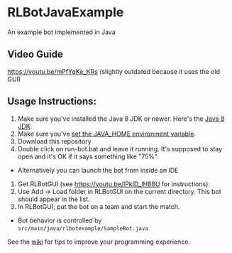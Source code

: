 # RLBotJavaExample
An example bot implemented in Java

## Video Guide

https://youtu.be/mPfYqKe_KRs (slightly outdated because it uses the old GUI)

## Usage Instructions:

1. Make sure you've installed the Java 8 JDK or newer. Here's the [Java 8 JDK](https://www.oracle.com/technetwork/java/javase/downloads/jdk8-downloads-2133151.html).
1. Make sure you've [set the JAVA_HOME environment variable](https://javatutorial.net/set-java-home-windows-10).
1. Download this repository
1. Double click on run-bot.bat and leave it running. It's supposed to stay
open and it's OK if it says something like "75%".
  - Alternatively you can launch the bot from inside an IDE
1. Get RLBotGUI (see https://youtu.be/lPkID_IH88U for instructions).
1. Use Add -> Load folder in RLBotGUI on the current directory. This bot should appear in the list.
1. In RLBotGUI, put the bot on a team and start the match.

- Bot behavior is controlled by `src/main/java/rlbotexample/SampleBot.java`

See the [wiki](https://github.com/RLBot/RLBotJavaExample/wiki)
for tips to improve your programming experience.
